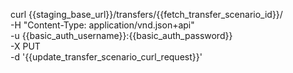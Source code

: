 curl {{staging_base_url}}/transfers/{{fetch_transfer_scenario_id}}/ \
    -H "Content-Type: application/vnd.json+api" \
    -u  {{basic_auth_username}}:{{basic_auth_password}} \
    -X PUT \
    -d '{{update_transfer_scenario_curl_request}}'

